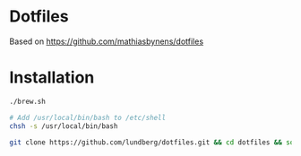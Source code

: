 # Dotfiles
Based on https://github.com/mathiasbynens/dotfiles

# Installation
```bash
./brew.sh

# Add /usr/local/bin/bash to /etc/shell
chsh -s /usr/local/bin/bash

git clone https://github.com/lundberg/dotfiles.git && cd dotfiles && source bootstrap.sh
```

